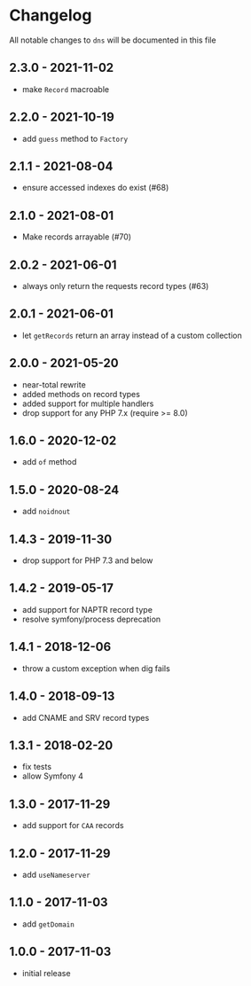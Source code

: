 # Changelog

All notable changes to `dns` will be documented in this file

## 2.3.0 - 2021-11-02

- make `Record` macroable

## 2.2.0 - 2021-10-19

- add `guess` method to `Factory`

## 2.1.1 - 2021-08-04

- ensure accessed indexes do exist (#68)

## 2.1.0 - 2021-08-01

- Make records arrayable (#70)

## 2.0.2 - 2021-06-01

- always only return the requests record types (#63)

## 2.0.1 - 2021-06-01

- let `getRecords` return an array instead of a custom collection

## 2.0.0 - 2021-05-20

- near-total rewrite
- added methods on record types 
- added support for multiple handlers
- drop support for any PHP 7.x (require >= 8.0)

## 1.6.0 - 2020-12-02

- add `of` method

## 1.5.0 - 2020-08-24

- add `noidnout`

## 1.4.3 - 2019-11-30

- drop support for PHP 7.3 and below

## 1.4.2 - 2019-05-17

- add support for NAPTR record type
- resolve symfony/process deprecation

## 1.4.1 - 2018-12-06

- throw a custom exception when dig fails

## 1.4.0 - 2018-09-13

- add CNAME and SRV record types

## 1.3.1 - 2018-02-20

- fix tests
- allow Symfony 4

## 1.3.0 - 2017-11-29

- add support for `CAA` records

## 1.2.0 - 2017-11-29

- add `useNameserver`

## 1.1.0 - 2017-11-03

- add `getDomain`

## 1.0.0 - 2017-11-03

- initial release
